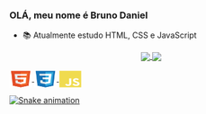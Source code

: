 ### OLÁ, meu nome é Bruno Daniel


- 📚 Atualmente estudo HTML, CSS e JavaScript

<div align="center">
  <a href="https://github.com/BrunoD4niel">
  <img height="180em"   align="center" src="https://github-readme-stats.vercel.app/api?username=BrunoD4niel&show_icons=true&theme=dark&include_all_commits=true&count_private=true"/>
   <img height="180em"  align="center" src="https://github-readme-stats.vercel.app/api/top-langs/?username=BrunoD4niel&layout=compact&langs_count=7&theme=dark" /> 
</div>
  <br>
<div>
  
  <img align="center" alt="bruno-HTML" height="30" width="40" src="https://raw.githubusercontent.com/devicons/devicon/master/icons/html5/html5-original.svg">
  <img align="center" alt="bruno-CSS" height="30" width="40" src="https://raw.githubusercontent.com/devicons/devicon/master/icons/css3/css3-original.svg">
  <img align="center" alt="bruno-Js" height="30" width="40" src="https://raw.githubusercontent.com/devicons/devicon/master/icons/javascript/javascript-plain.svg">
  
  
   ![Snake animation](https://github.com/BrunoD4niel/BrunoD4niel/blob/output/github-contribution-grid-snake.svg)
</div> 
  
  

  
